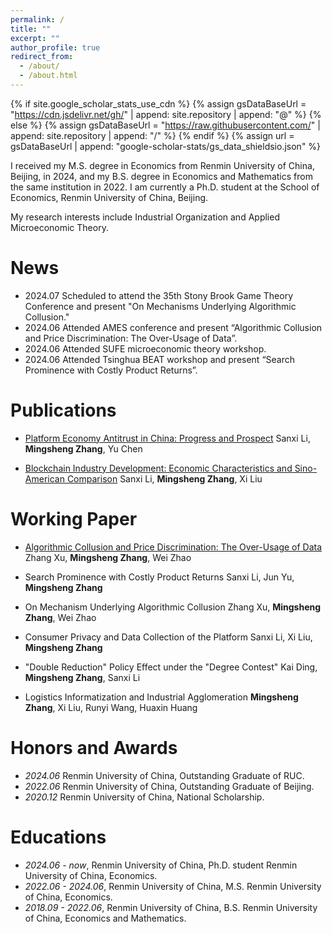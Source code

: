 ```yaml
---
permalink: /
title: ""
excerpt: ""
author_profile: true
redirect_from: 
  - /about/
  - /about.html
---
```


{% if site.google_scholar_stats_use_cdn %}
{% assign gsDataBaseUrl = "https://cdn.jsdelivr.net/gh/" | append: site.repository | append: "@" %}
{% else %}
{% assign gsDataBaseUrl = "https://raw.githubusercontent.com/" | append: site.repository | append: "/" %}
{% endif %}
{% assign url = gsDataBaseUrl | append: "google-scholar-stats/gs_data_shieldsio.json" %}

<span class='anchor' id='about-me'></span>

I received my M.S. degree in Economics from Renmin University of China, Beijing, in 2024, and my B.S. degree in Economics and Mathematics from the same institution in 2022. I am currently a Ph.D. student at the School of Economics, Renmin University of China, Beijing.

My research interests include Industrial Organization and Applied Microeconomic Theory.


# News
- 2024.07 Scheduled to attend the 35th Stony Brook Game Theory Conference and present "On Mechanisms Underlying Algorithmic Collusion."
- 2024.06 Attended AMES conference and present “Algorithmic Collusion and Price Discrimination: The Over-Usage of Data”.
- 2024.06 Attended SUFE microeconomic theory workshop.
- 2024.06 Attended Tsinghua BEAT workshop and present “Search Prominence with Costly Product Returns”.




# Publications 
- [Platform Economy Antitrust in China: Progress and Prospect](https://kns.cnki.net/kcms2/article/abstract?v=WOgJpqC0z4aot3QypI4WIRIXix2r8Jso8FByUp8CjyQfZ8ZOajSKipEDJY5q8eKZKzfc207Z3Qd5RpsgHGT8nYRSFD4a9eOPR88voI3j6yxVH_Kg0p3ozONnoiGMQGMvOj4PL0fNw96qZfDUZ21ZVQ==&uniplatform=NZKPT&language=CHS)
Sanxi Li, **Mingsheng Zhang**, Yu Chen

- [Blockchain Industry Development: Economic Characteristics and Sino-American Comparison](https://kns.cnki.net/kcms2/article/abstract?v=WOgJpqC0z4b3MajwIE84x27xzDSzVBlFhX_eMuH0KN1-NaBPb7h6BKnHNUZ8xmlMC-Edc0197e1ApTJa54tL6dVbTLeh7o_tP9IZRB4JqYO-hYZ_56wlzyxN-nrssLE7atQQA0E7hDCUBcwHV2N32Q==&uniplatform=NZKPT&language=CHS)
Sanxi Li, **Mingsheng Zhang**, Xi Liu





# Working Paper
- [Algorithmic Collusion and Price Discrimination: The Over-Usage of Data](https://arxiv.org/pdf/2403.06150)
Zhang Xu, **Mingsheng Zhang**, Wei Zhao

- Search Prominence with Costly Product Returns
Sanxi Li, Jun Yu, **Mingsheng Zhang**

- On Mechanism Underlying Algorithmic Collusion
Zhang Xu, **Mingsheng Zhang**, Wei Zhao

- Consumer Privacy and Data Collection of the Platform
Sanxi Li, Xi Liu, **Mingsheng Zhang**

- "Double Reduction" Policy Effect under the "Degree Contest"
Kai Ding, **Mingsheng Zhang**, Sanxi Li

- Logistics Informatization and Industrial Agglomeration
**Mingsheng Zhang**, Xi Liu, Runyi Wang, Huaxin Huang



# Honors and Awards
- *2024.06* Renmin University of China, Outstanding Graduate of RUC.
- *2022.06* Renmin University of China, Outstanding Graduate of Beijing.
- *2020.12* Renmin University of China, National Scholarship.


# Educations
- *2024.06 - now*, Renmin University of China, Ph.D. student Renmin University of China, Economics. 
- *2022.06 - 2024.06*, Renmin University of China, M.S. Renmin University of China, Economics. 
- *2018.09 - 2022.06*, Renmin University of China, B.S. Renmin University of China, Economics and Mathematics. 


